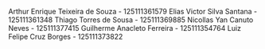 Arthur Enrique Teixeira de Souza - 125111361579
Elias Victor Silva Santana - 125111361348
Thiago Torres de Sousa - 125111369885
Nicollas Yan Canuto Neves - 125111377415
Guilherme Anacleto Ferreira - 125111354764
Luiz Felipe Cruz Borges - 125111373822